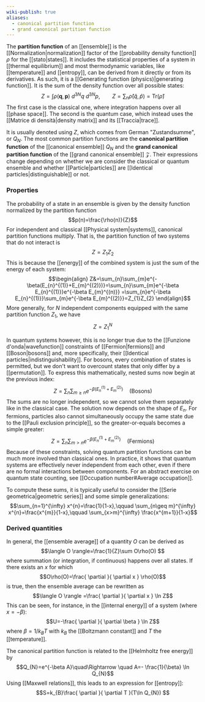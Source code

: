 ```yaml
---
wiki-publish: true
aliases:
  - canonical partition function
  - grand canonical partition function
---
```

The **partition function** of an [[ensemble]] is the [[Normalization|normalization]] factor of the [[probability density function]] $\rho$ for the [[stato|states]]. It includes the statistical properties of a system in [[thermal equilibrium]] and most thermodynamic variables, like [[temperature]] and [[entropy]], can be derived from it directly or from its derivatives. As such, it is a [[Generating function (physics)|generating function]]. It is the sum of the density function over all possible states:
$$Z=\int\rho(\mathbf{q},\mathbf{p})\ d^{3N}q\ d^{3N}p,\qquad Z=\sum_{n}\hat{\rho}(\hat{q},\hat{p})=\text{Tr}(\hat{\rho})$$
The first case is the classical one, where integration happens over all [[phase space]]. The second is the quantum case, which instead uses the [[Matrice di densità|density matrix]] and its [[Traccia|trace]].

It is usually denoted using $Z$, which comes from German "Zustandsumme", or $Q_{N}$. The most common partition functions are the **canonical partition function** of the [[canonical ensemble]] $Q_{N}$ and the **grand canonical partition function** of the [[grand canonical ensemble]] $\mathcal{Z}$. Their expressions change depending on whether we are consider the classical or quantum ensemble and whether [[Particle|particles]] are [[Identical particles|distinguishable]] or not.
### Properties
The probability of a state in an ensemble is given by the density function normalized by the partition function
$$p(n)=\frac{\rho(n)}{Z}$$
For independent and classical [[Physical system|systems]], canonical partition functions multiply. That is, the partition function of two systems that do not interact is
$$Z=Z_{1}Z_{2}$$
This is because the [[energy]] of the combined system is just the sum of the energy of each system:
$$\begin{align}
Z&=\sum_{n}\sum_{m}e^{-\beta(E_{n}^{(1)}+E_{m}^{(2)})}=\sum_{n}\sum_{m}e^{-\beta E_{n}^{(1)}}e^{-\beta E_{m}^{(n)}} =\sum_{n}e^{-\beta E_{n}^{(1)}}\sum_{m}e^{-\beta E_{m}^{(2)}}=Z_{1}Z_{2}
\end{align}$$
More generally, for $N$ independent components equipped with the same partition function $Z_{1}$, we have
$$Z=Z_{1}^{N}$$

In quantum systems however, this is no longer true due to the [[Funzione d'onda|wavefunction]] constraints of [[Fermion|fermions]] and [[Boson|bosons]] and, more specifically, their [[Identical particles|indistinguishability]]. For bosons, every combination of states is permitted, but we don't want to overcount states that only differ by a [[permutation]]. To express this mathematically, nested sums now begin at the previous index:
$$Z=\sum_{n}\sum_{m\geq n}e^{-\beta(E_{n}^{(1)}+E_{m}^{(2)})}\quad\text{(Bosons)}$$
The sums are no longer independent, so we cannot solve them separately like in the classical case. The solution now depends on the shape of $E_{n}$. For fermions, particles also cannot simultaneously occupy the same state due to the [[Pauli exclusion principle]], so the greater-or-equals becomes a simple greater:
$$Z=\sum_{n}\sum_{m>n}e^{-\beta(E_{n}^{(1)}+E_{m}^{(2)})}\quad\text{(Fermions)}$$
Because of these constraints, solving quantum partition functions can be much more involved than classical ones. In practice, it shows that quantum systems are effectively never independent from each other, even if there are no formal interactions between components. For an abstract exercise on quantum state counting, see [[Occupation number#Average occupation]].

To compute these sums, it is typically useful to consider the [[Serie geometrica|geometric series]] and some simple generalizations:
$$\sum_{n=1}^{\infty} x^{n}=\frac{1}{1-x},\qquad \sum_{n\geq m}^{\infty} x^{n}=\frac{x^{m}}{1-x},\qquad \sum_{x>m}^{\infty} \frac{x^{m+1}}{1-x}$$
### Derived quantities
In general, the [[ensemble average]] of a quantity $O$ can be derived as
$$\langle O \rangle=\frac{1}{Z}\sum O\rho(O) $$
where summation (or integration, if continuous) happens over all states. If there exists an $x$ for which
$$O\rho(O)=\frac{ \partial  }{ \partial x } \rho(O)$$
is true, then the ensemble average can be rewritten as
$$\langle O \rangle =\frac{ \partial  }{ \partial x } \ln Z$$
This can be seen, for instance, in the [[internal energy]] of a system (where $x=-\beta$):
$$U=-\frac{ \partial  }{ \partial \beta } \ln Z$$
where $\beta=1/k_{B}T$ with $k_{B}$ the [[Boltzmann constant]] and $T$ the [[temperature]].

The canonical partition function is related to the [[Helmholtz free energy]] by
$$Q_{N}=e^{-\beta A}\quad\Rightarrow \quad A=- \frac{1}{\beta} \ln Q_{N}$$
Using [[Maxwell relations]], this leads to an expression for [[entropy]]:
$$S=k_{B}\frac{ \partial  }{ \partial T }(T\ln Q_{N}) $$
